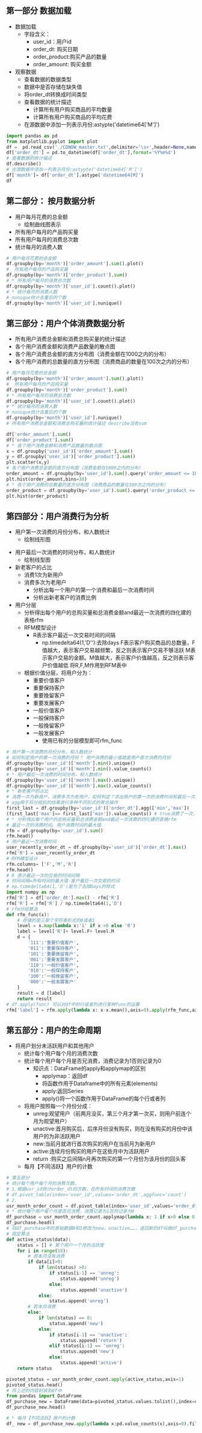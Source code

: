 ## 第一部分 数据加载
* 数据加载
    * 字段含义：
        * user_id：用户id
        * order_dt: 购买日期
        * order_product:购买产品的数量
        * order_amount: 购买金额
* 观察数据
    * 查看数据的数据类型
    * 数据中是否存储在缺失值
    * 将order_dt转换成时间类型
    * 查看数据的统计描述
        * 计算所有用户购买商品的平均数量
        * 计算所有用户购买商品的平均花费
    * 在源数据中添加一列表示月份:astypte('datetime64['M']')
```python
import pandas as pd
from matplotlib.pyplot import plot
df =  pd.read_csv('./CDNOW_master.txt',delimiter='\s+',header=None,names=['user_id','order_dt','order_product','order_amount'])
df['order_dt'] = pd.to_datetime(df['order_dt'],format='%Y%m%d')
# 查看数据的统计描述
df.describe()
# 在源数据中添加一列表示月份:astypte('datetime64['M']')
df['month']= df['order_dt'].astype('datetime64[M]')
df
```


## 第二部分： 按月数据分析
* 用户每月花费的总金额
    * 绘制曲线图表示
* 所有用户每月的产品购买量
* 所有用户每月的消费总次数
* 统计每月的消费人数
```python
# 用户每月花费的总金额
df.groupby(by='month')['order_amount'].sum().plot()
#  所有用户每月的产品购买量
df.groupby(by='month')['order_product'].sum()
# * 所有用户每月的消费总次数
df.groupby(by='month')['user_id'].count().plot()
# * 统计每月的消费人数
# nunique统计去重后的个数
df.groupby(by='month')['user_id'].nunique()


```

## 第三部分：用户个体消费数据分析
* 所有用户消费总金额和消费总购买量的统计描述
* 各个用户消费金额和消费产品数量的散点图
* 各个用户消费总金额的直方分布图（消费金额在1000之内的分布）
* 各个用户消费的总数量的直方分布图（消费商品的数量在100次之内的分布）
```python
# 用户每月花费的总金额
df.groupby(by='month')['order_amount'].sum().plot()
#  所有用户每月的产品购买量
df.groupby(by='month')['order_product'].sum()
# * 所有用户每月的消费总次数
df.groupby(by='month')['user_id'].count().plot()
# * 统计每月的消费人数
# nunique统计去重后的个数
df.groupby(by='month')['user_id'].nunique()
# 所有用户消费总金额和消费总购买量的统计描述 describe没有sum

df['order_amount'].sum()
df['order_product'].sum()
# * 各个用户消费金额和消费产品数量的散点图
x = df.groupby('user_id')['order_amount'].sum()
y = df.groupby('user_id')['order_product'].sum()
plt.scatter(x,y)
# 各个用户消费总金额的直方分布图（消费金额在1000之内的分布）
order_amount = df.groupby(by='user_id').sum().query('order_amount <= 1000')['order_amount']
plt.hist(order_amount,bins=30)
# * 各个用户消费的总数量的直方分布图（消费商品的数量在100次之内的分布）
order_product = df.groupby(by='user_id').sum().query('order_product <= 100')['order_product']
plt.hist(order_product)
```


## 第四部分：用户消费行为分析
- 用户第一次消费的月份分布，和人数统计
    - 绘制线形图
* 用户最后一次消费的时间分布，和人数统计
    * 绘制线型图
* 新老客户的占比
    * 消费1次为新用户
    * 消费多次为老用户
        - 分析出每一个用户的第一个消费和最后一次消费时间
        - 分析出新老客户的消费比例
* 用户分层
    * 分析得出每个用户的总购买量和总消费金额and最近一次消费的四化建的表格rfm
    * RFM模型设计
        * R表示客户最近一次交易时间的间隔
            * np.timedelta64(1,'D''):去除days
        F表示客户购买商品的总数量，F值越大，表示客户交易越频繁，反之则表示客户交易不够活跃
        M表示客户交易的金额。M值越大，表示客户价值越高，反之则表示客户价值越低
        将R,F,M作用到RFM表中
    * 根据价值分层，将用户分为：
        * 重要价值客户
        * 重要保持客户
        * 重要挽留客户
        * 重要发展客户
        * 一般价值客户
        * 一般保持客户
        * 一般挽留客户
        * 一般发展客户
            * 使用已有的分层模型即可rfm_func
    
```python
# 用户第一次消费的月份分布，和人数统计
# 如何判定用户的第一次消费的月份？ 用户消费的最小值就是用户首次消费的月份
df.groupby(by='user_id')['month'].min().unique()
df.groupby(by='user_id')['month'].min().value_counts()
# * 用户最后一次消费的时间分布，和人数统计
df.groupby(by='user_id')['month'].max().unique()
df.groupby(by='user_id')['month'].max().value_counts()
# * 新老客户的占比
# 消费一次为新用户，消费多次为老用户，如何判定？求出用户的第一次的消费时间和最后一次消费时间，如果这两个时间一样，则表示用户只消费了iyci，否则表示消费多次
# agg用于将分组后的结果进行多种不同形式的聚合操作
first_last = df.groupby(by='user_id')['order_dt'].agg(['min','max'])
(first_last['max']== first_last['min']).value_counts() # true消费了一次，false消费了多次
# * 分析得出每个用户的总购买量和总消费金额and最近一次消费的四化建的表格rfm
# 最近一次的消费时间。用户消费时间的最大值
rfm = df.groupby(by='user_id').sum()
rfm.head()
# 用户最近一次消费时间
user_recently_order_dt = df.groupby(by='user_id')['order_dt'].max()
rfm['R'] = user_recently_order_dt
# RFM模型设计
rfm.columns= ['F','M','R']
rfm.head()
# R 表示最近一次的交易的时间间隔
# 时间间隔=所有时间的最大值-客户最后一次交易的时间
# np.timedelta64(1,'D')是为了去除Days的样式
import numpy as np
rfm['R'] = df['order_dt'].max() - rfm['R']
rfm['R'] = rfm['R'] / np.timedelta64(1,'D')
# rfm分层算法
def rfm_func(x):
    # 存储的是三那个字符串形式的0或者1
    level = x.map(lambda x:'1' if x >0 else '0')
    label = level['R']+ level.F+ level.M
    d = {
        '111':'重要价值客户',
        '011':'重要保持客户',
        '101':'重要挽留客户',
        '001':'重要发展客户',
        '110':'一般价值客户',
        '010':'一般保持客户',
        '100':'一般挽留客户',
        '000':'一般发展客户'
    }
    result = d [label]
    return result
# df.apply(func) 可以对df中的行或者列进行某种func的运算
rfm['label'] = rfm.apply(lambda x: x-x.mean(),axis=0).apply(rfm_func,axis=1)
```
              
## 第五部分：用户的生命周期
* 将用户划分未活跃用户和其他用户
    * 统计每个用户每个月的消费次数
    * 统计每个用户每个月是否兄消费，消费记录为1否则记录为0
        * 知识点：DataFrame的apply和applymap的区别
            * applymap：返回df
            * 将函数作用于Dataframe中的所有元素(elements)
            * apply:返回Series
            * apply()将一个函数作用于DataFrame的每个行或者列
    * 将用户按照每一个月份分成：
        * unreg:观望用户（前两月没买，第三个月才第一次买，则用户前连个月为观望用户）
        * unactive:首月购买后，后序月份没有购买，则在没有购买的月份中该用户的为非活跃用户
        * new:当前月就进行首次购买的用户在当前月为新用户
        * active:连续月份购买的用户在这些月中为活跃用户
        * return :购买之后间隔n月再次购买的第一个月份为该月份的回头客 
    * 每月【不同活跃】用户的计数
    

```python
# 第五部分
# 统计每个用户每个月的消费次数。
# 1.根据usr_id统计order_dt的次数，在所有时间的消费次数
# df.pivot_table(index='user_id',values='order_dt',aggfunc='count')
# 2. 
usr_month_order_count = df.pivot_table(index='user_id',values='order_dt',aggfunc='count',columns='month',fill_value=0)
# * 统计每个用户每个月是否兄消费，消费记录为1否则记录为0
df_purchase = usr_month_order_count.applymap(lambda x: 1 if x>0 else 0)
df_purchase.head()
# 将df_purchase中的原始数据0和1修改为new，unactive……，返回新的df叫做df_purchase_new
# 固定算法
def active_status(data):
    status = [] # 某个用户一个月的活跃度
    for i in range(18):
        # 若本月没有消费
        if data[i]>0:
            if len(status) >0:
                if status[i-1] == 'unreg':
                    status.append('unreg')
                else:
                    status.append('unactive')
            else:
                status.append('unreg')
        # 若本月消费                
        else:
            if len(status) == 0:
                status.append('new')
            else:
                if status[i-1] == 'unactive':
                    status.append('return')
                elif status[i-1] == 'unreg':
                    status.append('new')
                else:
                    status.append('active')
    return status

pivoted_status = usr_month_order_count.apply(active_status,axis=1)
pivoted_status.head()
# 将上述的内容封装到df中
from pandas import DataFrame
df_purchase_new = DataFrame(data=pivoted_status.values.tolist(),index=df_purchase.index,columns=df_purchase.columns)
df_purchase_new.head()

# * 每月【不同活跃】用户的计数
df_ new = df_purchase_new.apply(lambda x:pd.value_counts(x),axis=0).fillna(0).T
```
    